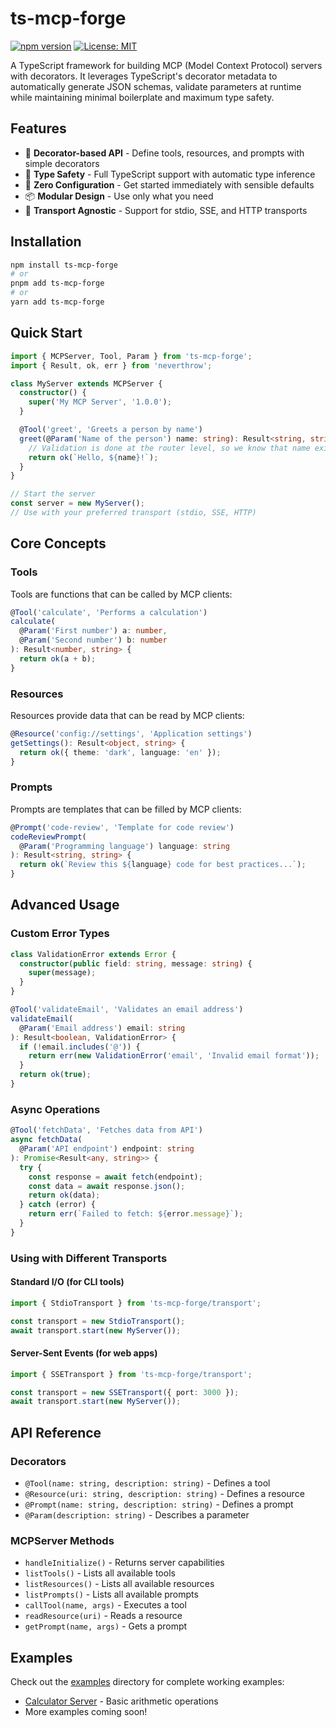 # ts-mcp-forge

[![npm version](https://badge.fury.io/js/ts-mcp-forge.svg)](https://badge.fury.io/js/ts-mcp-forge)
[![License: MIT](https://img.shields.io/badge/License-MIT-yellow.svg)](https://opensource.org/licenses/MIT)

A TypeScript framework for building MCP (Model Context Protocol) servers with decorators. It leverages TypeScript's decorator metadata to automatically generate JSON schemas, validate parameters at runtime while maintaining minimal boilerplate and maximum type safety.

## Features

- 🎯 **Decorator-based API** - Define tools, resources, and prompts with simple decorators
- 🔧 **Type Safety** - Full TypeScript support with automatic type inference
- 🚀 **Zero Configuration** - Get started immediately with sensible defaults
- 📦 **Modular Design** - Use only what you need
- 🔌 **Transport Agnostic** - Support for stdio, SSE, and HTTP transports

## Installation

```bash
npm install ts-mcp-forge
# or
pnpm add ts-mcp-forge
# or
yarn add ts-mcp-forge
```

## Quick Start

```typescript
import { MCPServer, Tool, Param } from 'ts-mcp-forge';
import { Result, ok, err } from 'neverthrow';

class MyServer extends MCPServer {
  constructor() {
    super('My MCP Server', '1.0.0');
  }

  @Tool('greet', 'Greets a person by name')
  greet(@Param('Name of the person') name: string): Result<string, string> {
    // Validation is done at the router level, so we know that name exists
    return ok(`Hello, ${name}!`);
  }
}

// Start the server
const server = new MyServer();
// Use with your preferred transport (stdio, SSE, HTTP)
```

## Core Concepts

### Tools

Tools are functions that can be called by MCP clients:

```typescript
@Tool('calculate', 'Performs a calculation')
calculate(
  @Param('First number') a: number,
  @Param('Second number') b: number
): Result<number, string> {
  return ok(a + b);
}
```

### Resources

Resources provide data that can be read by MCP clients:

```typescript
@Resource('config://settings', 'Application settings')
getSettings(): Result<object, string> {
  return ok({ theme: 'dark', language: 'en' });
}
```

### Prompts

Prompts are templates that can be filled by MCP clients:

```typescript
@Prompt('code-review', 'Template for code review')
codeReviewPrompt(
  @Param('Programming language') language: string
): Result<string, string> {
  return ok(`Review this ${language} code for best practices...`);
}
```

## Advanced Usage

### Custom Error Types

```typescript
class ValidationError extends Error {
  constructor(public field: string, message: string) {
    super(message);
  }
}

@Tool('validateEmail', 'Validates an email address')
validateEmail(
  @Param('Email address') email: string
): Result<boolean, ValidationError> {
  if (!email.includes('@')) {
    return err(new ValidationError('email', 'Invalid email format'));
  }
  return ok(true);
}
```

### Async Operations

```typescript
@Tool('fetchData', 'Fetches data from API')
async fetchData(
  @Param('API endpoint') endpoint: string
): Promise<Result<any, string>> {
  try {
    const response = await fetch(endpoint);
    const data = await response.json();
    return ok(data);
  } catch (error) {
    return err(`Failed to fetch: ${error.message}`);
  }
}
```

### Using with Different Transports

#### Standard I/O (for CLI tools)

```typescript
import { StdioTransport } from 'ts-mcp-forge/transport';

const transport = new StdioTransport();
await transport.start(new MyServer());
```

#### Server-Sent Events (for web apps)

```typescript
import { SSETransport } from 'ts-mcp-forge/transport';

const transport = new SSETransport({ port: 3000 });
await transport.start(new MyServer());
```

## API Reference

### Decorators

- `@Tool(name: string, description: string)` - Defines a tool
- `@Resource(uri: string, description: string)` - Defines a resource
- `@Prompt(name: string, description: string)` - Defines a prompt
- `@Param(description: string)` - Describes a parameter

### MCPServer Methods

- `handleInitialize()` - Returns server capabilities
- `listTools()` - Lists all available tools
- `listResources()` - Lists all available resources
- `listPrompts()` - Lists all available prompts
- `callTool(name, args)` - Executes a tool
- `readResource(uri)` - Reads a resource
- `getPrompt(name, args)` - Gets a prompt

## Examples

Check out the [examples](./examples) directory for complete working examples:

- [Calculator Server](./examples/calculator) - Basic arithmetic operations
- More examples coming soon!
